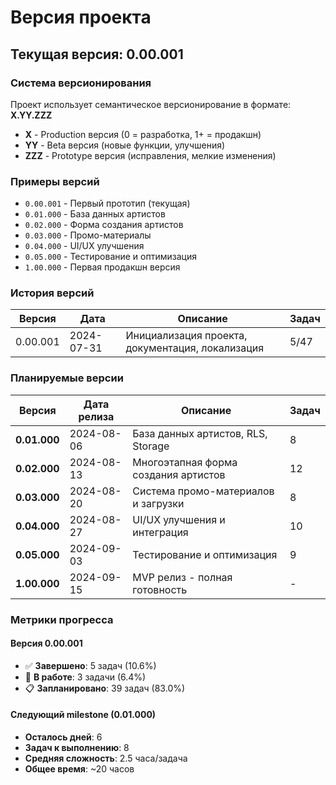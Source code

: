 # Версия проекта

## Текущая версия: 0.00.001

### Система версионирования

Проект использует семантическое версионирование в формате: **X.YY.ZZZ**

- **X** - Production версия (0 = разработка, 1+ = продакшн)
- **YY** - Beta версия (новые функции, улучшения)
- **ZZZ** - Prototype версия (исправления, мелкие изменения)

### Примеры версий

- `0.00.001` - Первый прототип (текущая)
- `0.01.000` - База данных артистов
- `0.02.000` - Форма создания артистов  
- `0.03.000` - Промо-материалы
- `0.04.000` - UI/UX улучшения
- `0.05.000` - Тестирование и оптимизация
- `1.00.000` - Первая продакшн версия

### История версий

| Версия | Дата | Описание | Задач |
|--------|------|----------|--------|
| 0.00.001 | 2024-07-31 | Инициализация проекта, документация, локализация | 5/47 |

### Планируемые версии

| Версия | Дата релиза | Описание | Задач |
|--------|-------------|----------|--------|
| **0.01.000** | 2024-08-06 | База данных артистов, RLS, Storage | 8 |
| **0.02.000** | 2024-08-13 | Многоэтапная форма создания артистов | 12 |
| **0.03.000** | 2024-08-20 | Система промо-материалов и загрузки | 8 |
| **0.04.000** | 2024-08-27 | UI/UX улучшения и интеграция | 10 |
| **0.05.000** | 2024-09-03 | Тестирование и оптимизация | 9 |
| **1.00.000** | 2024-09-15 | MVP релиз - полная готовность | - |

### Метрики прогресса

#### Версия 0.00.001
- ✅ **Завершено**: 5 задач (10.6%)
- 🚧 **В работе**: 3 задачи (6.4%)
- 📋 **Запланировано**: 39 задач (83.0%)

#### Следующий milestone (0.01.000)
- **Осталось дней**: 6
- **Задач к выполнению**: 8
- **Средняя сложность**: 2.5 часа/задача
- **Общее время**: ~20 часов